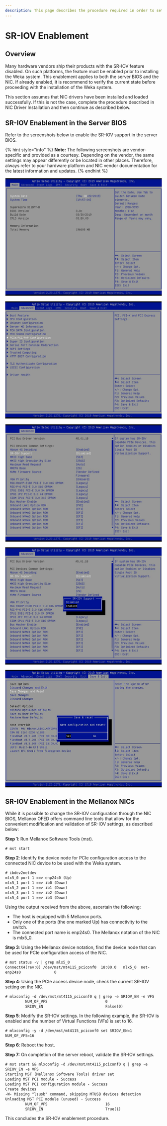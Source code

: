 ```yaml
---
description: This page describes the procedure required in order to set up SR-IOV.
---
```


# SR-IOV Enablement

## Overview

Many hardware vendors ship their products with the SR-IOV feature disabled. On such platforms, the feature must be enabled prior to installing the Weka system. This enablement applies to both the server BIOS and the NIC. If already enabled, it is recommend to verify the current state before proceeding with the installation of the Weka system.

This section assumes that NIC drivers have been installed and loaded successfully. If this is not the case, complete the procedure described in NIC Driver Installation and then continue as described below.

## SR-IOV Enablement in the Server BIOS

Refer to the screenshots below to enable the SR-IOV support in the server BIOS.

{% hint style="info" %}
**Note:** The following screenshots are vendor-specific and provided as a courtesy. Depending on the vendor, the same settings may appear differently or be located in other places. Therefore, always refer to your hardware platform and NIC vendor documentation for the latest information and updates.
{% endhint %}

![Reboot Server and Force it to Enter the BIOS Setup](<../../../.gitbook/assets/image (16).png>)

![Locate the PCIe Configuration and Drill Down](<../../../.gitbook/assets/image (17).png>)

![Locate SR-IOV Support and Drill Down](<../../../.gitbook/assets/image (19).png>)

![Enable SR-IOV Support](<../../../.gitbook/assets/image (20).png>)

![Save and Exit](<../../../.gitbook/assets/image (21).png>)

## SR-IOV Enablement in the **Mellanox** NICs

While it is possible to change the SR-IOV configuration through the NIC BIOS, Mellanox OFED offers command line tools that allow for the convenient modification and validation of SR-IOV settings, as described below:

**Step 1**: Run Mellanox Software Tools (mst).

```
# mst start
```

**Step 2**: Identify the device node for PCIe configuration access to the connected NIC device to be used with the Weka system.

```
# ibdev2netdev
mlx5_0 port 1 ==> enp24s0 (Up)
mlx5_1 port 1 ==> ib0 (Down)
mlx5_2 port 1 ==> ib1 (Down)
mlx5_3 port 1 ==> ib2 (Down)
mlx5_4 port 1 ==> ib3 (Down)
```

Using the output received from the above, ascertain the following:

* The host is equipped with 5 Mellanox ports.
* Only one of the ports (the one marked Up) has connectivity to the switch.
* The connected port name is enp24s0. The Mellanox notation of the NIC is mlx5\_0.

**Step 3**: Using the Mellanox device notation, find the device node that can be used for PCIe configuration access of the NIC.

```
# mst status -v | grep mlx5_0
ConnectX4(rev:0) /dev/mst/mt4115_pciconf0  18:00.0   mlx5_0  net-enp24s0               0
```

**Step 4**: Using the PCIe access device node, check the current SR-IOV setting on the NIC.

```
# mlxconfig -d /dev/mst/mt4115_pciconf0 q | grep -e SRIOV_EN -e VFS
         NUM_OF_VFS                          0
         SRIOV_EN                            False(0)
```

**Step 5**: Modify the SR-IOV settings. In the following example, the SR-IOV is enabled and the number of Virtual Functions (VFs) is set to 16.

```
# mlxconfig -y -d /dev/mst/mt4115_pciconf0 set SRIOV_EN=1 NUM_OF_VFS=16
```

**Step 6**: Reboot the host.

**Step 7:** On completion of the server reboot, validate the SR-IOV settings.

```
# mst start && mlxconfig -d /dev/mst/mt4115_pciconf0 q | grep -e SRIOV_EN -e VFS
Starting MST (Mellanox Software Tools) driver set
Loading MST PCI module - Success
Loading MST PCI configuration module - Success
Create devices
-W- Missing "lsusb" command, skipping MTUSB devices detection
Unloading MST PCI module (unused) - Success
         NUM_OF_VFS                          16
         SRIOV_EN                            True(1)
```

This concludes the SR-IOV enablement procedure.
